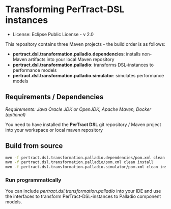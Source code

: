 # Transforming PerTract-DSL instances #

* License: Eclipse Public License - v 2.0

This repository contains three Maven projects - the build order is as follows:
* __pertract.dsl.transformation.palladio.dependencies__: installs non-Maven artifacts into your local Maven repository
* __pertract.dsl.transformation.palladio__: transforms DSL-instances to performance models
* __pertract.dsl.transformation.palladio.simulator__: simulates performance models

## Requirements / Dependencies
_Requirements: Java Oracle JDK or OpenJDK, Apache Maven, Docker (optional)_

You need to have installed the __PerTract DSL__ git repository / Maven project into your workspace or local maven repository 

## Build from source
```bash
mvn -f pertract.dsl.transformation.palladio.dependencies/pom.xml clean install
mvn -f pertract.dsl.transformation.palladio/pom.xml clean install
mvn -f pertract.dsl.transformation.palladio.simulator/pom.xml clean install
```

### Run programmatically
You can include _pertract.dsl.transformation.palladio_ into your IDE and use the interfaces to transform PerTract-DSL-instances to Palladio component models. 